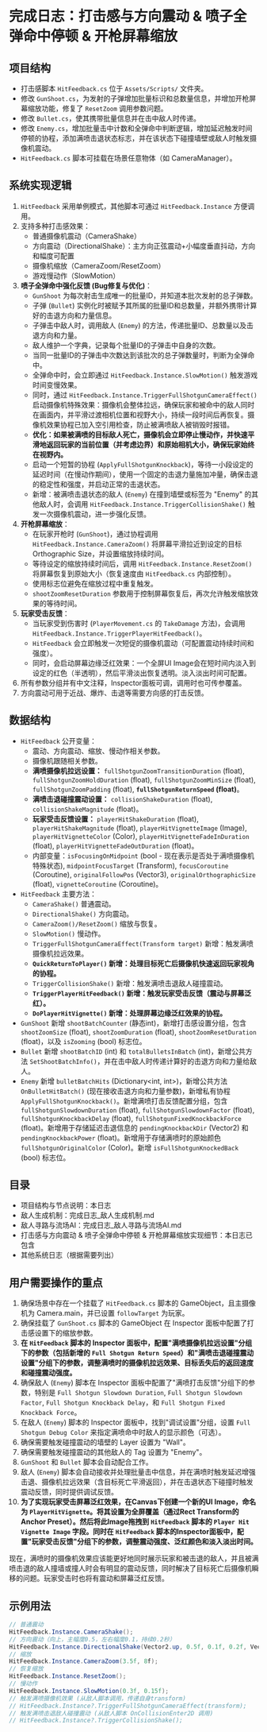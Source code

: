# 完成日志：打击感与方向震动 & 喷子全弹命中停顿 & 开枪屏幕缩放

## 项目结构
- 打击感脚本 `HitFeedback.cs` 位于 `Assets/Scripts/` 文件夹。
- 修改 `GunShoot.cs`，为发射的子弹增加批量标识和总数量信息，并增加开枪屏幕缩放功能，修复了 `ResetZoom` 调用参数问题。
- 修改 `Bullet.cs`，使其携带批量信息并在击中敌人时传递。
- 修改 `Enemy.cs`，增加批量击中计数和全弹命中判断逻辑，增加延迟触发时间停顿的协程，添加满喷击退状态标志，并在该状态下碰撞墙壁或敌人时触发摄像机震动。
- `HitFeedback.cs` 脚本可挂载在场景任意物体（如 CameraManager）。

## 系统实现逻辑
1. `HitFeedback` 采用单例模式，其他脚本可通过 `HitFeedback.Instance` 方便调用。
2. 支持多种打击感效果：
   - 普通摄像机震动（CameraShake）
   - 方向震动（DirectionalShake）：主方向正弦震动+小幅度垂直抖动，方向和幅度可配置
   - 摄像机缩放（CameraZoom/ResetZoom）
   - 游戏慢动作（SlowMotion）
3. **喷子全弹命中强化反馈 (Bug修复与优化)**：
   - `GunShoot` 为每次射击生成唯一的批量ID，并知道本批次发射的总子弹数。
   - 子弹 (`Bullet`) 实例化时被赋予其所属的批量ID和总数量，并额外携带计算好的击退方向和力量信息。
   - 子弹击中敌人时，调用敌人 (`Enemy`) 的方法，传递批量ID、总数量以及击退方向和力量。
   - 敌人维护一个字典，记录每个批量ID的子弹击中自身的次数。
   - 当同一批量ID的子弹击中次数达到该批次的总子弹数量时，判断为全弹命中。
   - 全弹命中时，会立即通过 `HitFeedback.Instance.SlowMotion()` 触发游戏时间变慢效果。
   - 同时，通过 `HitFeedback.Instance.TriggerFullShotgunCameraEffect()` 启动摄像机特殊效果：摄像机会整体拉远，确保玩家和被命中的敌人同时在画面内，并平滑过渡相机位置和视野大小，持续一段时间后再恢复。摄像机效果协程已加入空引用检查，防止被满喷敌人被销毁时报错。
   - **优化：如果被满喷的目标敌人死亡，摄像机会立即停止慢动作，并快速平滑地返回玩家的当前位置（并考虑边界）和原始相机大小，确保玩家始终在视野内。**
   - 启动一个短暂的协程 (`ApplyFullShotgunKnockback`)，等待一小段设定的延迟时间（在慢动作期间），使用一个固定的击退力量施加冲量，确保击退的稳定性和强度，并启动正常的击退状态。
   - 新增：被满喷击退状态的敌人 (`Enemy`) 在撞到墙壁或标签为 "Enemy" 的其他敌人时，会调用 `HitFeedback.Instance.TriggerCollisionShake()` 触发一次摄像机震动，进一步强化反馈。
4. **开枪屏幕缩放**：
   - 在玩家开枪时 (`GunShoot`)，通过协程调用 `HitFeedback.Instance.CameraZoom()` 将屏幕平滑拉近到设定的目标Orthographic Size，并设置缩放持续时间。
   - 等待设定的缩放持续时间后，调用 `HitFeedback.Instance.ResetZoom()` 将屏幕恢复到原始大小（恢复速度由 `HitFeedback.cs` 内部控制）。
   - 使用标志位避免在缩放过程中重复触发。
   - `shootZoomResetDuration` 参数用于控制屏幕恢复后，再次允许触发缩放效果的等待时间。
5. **玩家受击反馈**：
   - 当玩家受到伤害时 (`PlayerMovement.cs` 的 `TakeDamage` 方法)，会调用 `HitFeedback.Instance.TriggerPlayerHitFeedback()`。
   - `HitFeedback` 会立即触发一次短促的摄像机震动（可配置震动持续时间和强度）。
   - 同时，会启动屏幕边缘泛红效果：一个全屏UI Image会在短时间内淡入到设定的红色（半透明），然后平滑淡出恢复透明。淡入淡出时间可配置。
6. 所有参数分组并有中文注释，Inspector面板可调，调用时也可传参覆盖。
7. 方向震动可用于近战、爆炸、击退等需要方向感的打击反馈。

## 数据结构
- `HitFeedback` 公开变量：
  - 震动、方向震动、缩放、慢动作相关参数。
  - 摄像机跟随相关参数。
  - **满喷摄像机拉远设置：** `fullShotgunZoomTransitionDuration` (float), `fullShotgunZoomHoldDuration` (float), `fullShotgunZoomMinSize` (float), `fullShotgunZoomPadding` (float), **`fullShotgunReturnSpeed` (float)**。
  - **满喷击退碰撞震动设置：** `collisionShakeDuration` (float), `collisionShakeMagnitude` (float)。
  - **玩家受击反馈设置：** `playerHitShakeDuration` (float), `playerHitShakeMagnitude` (float), `playerHitVignetteImage` (Image), `playerHitVignetteColor` (Color), `playerHitVignetteFadeInDuration` (float), `playerHitVignetteFadeOutDuration` (float)。
  - 内部变量：`isFocusingOnMidpoint` (bool - 现在表示是否处于满喷摄像机特殊状态), `midpointFocusTarget` (Transform), `focusCoroutine` (Coroutine), `originalFollowPos` (Vector3), `originalOrthographicSize` (float), `vignetteCoroutine` (Coroutine)。
- `HitFeedback` 主要方法：
  - `CameraShake()` 普通震动。
  - `DirectionalShake()` 方向震动。
  - `CameraZoom()/ResetZoom()` 缩放与恢复。
  - `SlowMotion()` 慢动作。
  - `TriggerFullShotgunCameraEffect(Transform target)` 新增：触发满喷摄像机拉远效果。
  - **`QuickReturnToPlayer()` 新增：处理目标死亡后摄像机快速返回玩家视角的协程。**
  - `TriggerCollisionShake()` 新增：触发满喷击退敌人碰撞震动。
  - **`TriggerPlayerHitFeedback()` 新增：触发玩家受击反馈（震动与屏幕泛红）。**
  - **`DoPlayerHitVignette()` 新增：处理屏幕边缘泛红效果的协程。**
- `GunShoot` 新增 `shootBatchCounter` (静态int)，新增打击感设置分组，包含 `shootZoomSize` (float), `shootZoomDuration` (float), `shootZoomResetDuration` (float)，以及 `isZooming` (bool) 标志位。
- `Bullet` 新增 `shootBatchID` (int) 和 `totalBulletsInBatch` (int)，新增公共方法 `SetShootBatchInfo()`，并在击中敌人时传递计算好的击退方向和力量给敌人。
- `Enemy` 新增 `bulletBatchHits` (Dictionary<int, int>)，新增公共方法 `OnBulletHitBatch()` (现在接收击退方向和力量参数)，新增私有协程 `ApplyFullShotgunKnockback()`。新增满喷打击反馈配置分组，包含 `fullShotgunSlowdownDuration` (float), `fullShotgunSlowdownFactor` (float), `fullShotgunKnockbackDelay` (float), `fullShotgunFixedKnockbackForce` (float)。新增用于存储延迟击退信息的 `pendingKnockbackDir` (Vector2) 和 `pendingKnockbackPower` (float)。新增用于存储满喷时的原始颜色 `fullShotgunOriginalColor` (Color)。新增 `isFullShotgunKnockedBack` (bool) 标志位。

## 目录
- 项目结构与节点说明：本日志
- 敌人生成机制：完成日志_敌人生成机制.md
- 敌人寻路与流场AI：完成日志_敌人寻路与流场AI.md
- 打击感与方向震动 & 喷子全弹命中停顿 & 开枪屏幕缩放实现细节：本日志已包含
- 其他系统日志（根据需要列出）

## 用户需要操作的重点
1. 确保场景中存在一个挂载了 `HitFeedback.cs` 脚本的 GameObject，且主摄像机为 Camera.main，并已设置 `followTarget` 为玩家。
2. 确保挂载了 `GunShoot.cs` 脚本的 GameObject 在 Inspector 面板中配置了打击感设置下的缩放参数。
3. **在 `HitFeedback` 脚本的 Inspector 面板中，配置"满喷摄像机拉远设置"分组下的参数（包括新增的 `Full Shotgun Return Speed`）和"满喷击退碰撞震动设置"分组下的参数，调整满喷时的摄像机拉远效果、目标丢失后的返回速度和碰撞震动强度。**
4. 确保敌人 (`Enemy`) 脚本在 Inspector 面板中配置了"满喷打击反馈"分组下的参数，特别是 `Full Shotgun Slowdown Duration`, `Full Shotgun Slowdown Factor`, `Full Shotgun Knockback Delay`，和 `Full Shotgun Fixed Knockback Force`。
5. 在敌人 (`Enemy`) 脚本的 Inspector 面板中，找到"调试设置"分组，设置 `Full Shotgun Debug Color` 来指定满喷命中时敌人的显示颜色（可选）。
6. 确保需要触发碰撞震动的墙壁的 Layer 设置为 "Wall"。
7. 确保需要触发碰撞震动的其他敌人的 Tag 设置为 "Enemy"。
8. `GunShoot` 和 `Bullet` 脚本会自动配合工作。
9. 敌人 (`Enemy`) 脚本会自动接收并处理批量击中信息，并在满喷时触发延迟增强击退、摄像机拉远效果（含目标死亡平滑返回），并在击退状态下碰撞时触发震动反馈，同时提供调试反馈。
10. **为了实现玩家受击屏幕泛红效果，在Canvas下创建一个新的UI Image，命名为 `PlayerHitVignette`。将其设置为全屏覆盖（通过Rect Transform的Anchor Preset）。然后将此Image拖拽到 `HitFeedback` 脚本的 `Player Hit Vignette Image` 字段。同时在 `HitFeedback` 脚本的Inspector面板中，配置"玩家受击反馈"分组下的参数，调整震动强度、泛红颜色和淡入淡出时间。**

现在，满喷时的摄像机效果应该能更好地同时展示玩家和被击退的敌人，并且被满喷击退的敌人撞墙或撞人时会有明显的震动反馈，同时解决了目标死亡后摄像机瞬移的问题。玩家受击时也将有震动和屏幕泛红反馈。

## 示例用法
```csharp
// 普通震动
HitFeedback.Instance.CameraShake();
// 方向震动（向上，主幅度0.5，左右幅度0.1，持续0.2秒）
HitFeedback.Instance.DirectionalShake(Vector2.up, 0.5f, 0.1f, 0.2f, Vector2.right);
// 缩放
HitFeedback.Instance.CameraZoom(3.5f, 8f);
// 恢复缩放
HitFeedback.Instance.ResetZoom();
// 慢动作
HitFeedback.Instance.SlowMotion(0.3f, 0.15f);
// 触发满喷摄像机效果 (从敌人脚本调用，传递自身transform)
// HitFeedback.Instance?.TriggerFullShotgunCameraEffect(transform);
// 触发满喷击退敌人碰撞震动 (从敌人脚本 OnCollisionEnter2D 调用)
// HitFeedback.Instance?.TriggerCollisionShake();
``` 